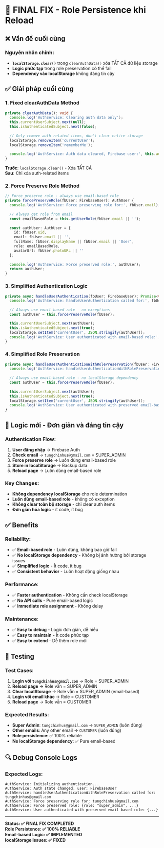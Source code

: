 # 🔧 FINAL FIX - Role Persistence khi Reload

## ❌ Vấn đề cuối cùng

### **Nguyên nhân chính:**
- **`localStorage.clear()`** trong `clearAuthData()` xóa TẤT CẢ dữ liệu storage
- **Logic phức tạp** trong role preservation có thể fail
- **Dependency vào localStorage** không đáng tin cậy

## ✅ **Giải pháp cuối cùng**

### **1. Fixed clearAuthData Method**
```typescript
private clearAuthData(): void {
  console.log('AuthService: Clearing auth data only');
  this.currentUserSubject.next(null);
  this.isAuthenticatedSubject.next(false);
  
  // Only remove auth-related items, don't clear entire storage
  localStorage.removeItem('currentUser');
  localStorage.removeItem('rememberMe');
  
  console.log('AuthService: Auth data cleared, Firebase user:', this.auth.currentUser);
}
```

**Trước:** `localStorage.clear()` - Xóa TẤT CẢ  
**Sau:** Chỉ xóa auth-related items

### **2. Force Preserve Role Method**
```typescript
// Force preserve role - always use email-based role
private forcePreserveRole(fbUser: FirebaseUser): AuthUser {
  console.log('AuthService: Force preserving role for:', fbUser.email);
  
  // Always get role from email
  const emailBasedRole = this.getUserRole(fbUser.email || '');
  
  const authUser: AuthUser = {
    id: fbUser.uid,
    email: fbUser.email || '',
    fullName: fbUser.displayName || fbUser.email || 'User',
    role: emailBasedRole,
    avatarUrl: fbUser.photoURL || ''
  };
  
  console.log('AuthService: Force preserved role:', authUser);
  return authUser;
}
```

### **3. Simplified Authentication Logic**
```typescript
private async handleUserAuthentication(fbUser: FirebaseUser): Promise<void> {
  console.log('AuthService: handleUserAuthentication called for:', fbUser.email);
  
  // Always use email-based role - no exceptions
  const authUser = this.forcePreserveRole(fbUser);

  this.currentUserSubject.next(authUser);
  this.isAuthenticatedSubject.next(true);
  localStorage.setItem('currentUser', JSON.stringify(authUser));
  console.log('AuthService: User authenticated with email-based role:', authUser);
}
```

### **4. Simplified Role Preservation**
```typescript
private async handleUserAuthenticationWithRolePreservation(fbUser: FirebaseUser): Promise<void> {
  console.log('AuthService: handleUserAuthenticationWithRolePreservation called for:', fbUser.email);
  
  // Always use email-based role - no localStorage dependency
  const authUser = this.forcePreserveRole(fbUser);
  
  this.currentUserSubject.next(authUser);
  this.isAuthenticatedSubject.next(true);
  localStorage.setItem('currentUser', JSON.stringify(authUser));
  console.log('AuthService: User authenticated with preserved email-based role:', authUser);
}
```

## 🎯 **Logic mới - Đơn giản và đáng tin cậy**

### **Authentication Flow:**
1. **User đăng nhập** → Firebase Auth
2. **Check email** → `tungchinhus@gmail.com` = SUPER_ADMIN
3. **Force preserve role** → Luôn dùng email-based role
4. **Store in localStorage** → Backup data
5. **Reload page** → Luôn dùng email-based role

### **Key Changes:**
- **Không dependency localStorage** cho role determination
- **Luôn dùng email-based role** - không có exception
- **Không clear toàn bộ storage** - chỉ clear auth items
- **Đơn giản hóa logic** - ít code, ít bug

## ✅ **Benefits**

### **Reliability:**
- ✅ **Email-based role** - Luôn đúng, không bao giờ fail
- ✅ **No localStorage dependency** - Không bị ảnh hưởng bởi storage issues
- ✅ **Simplified logic** - Ít code, ít bug
- ✅ **Consistent behavior** - Luôn hoạt động giống nhau

### **Performance:**
- ✅ **Faster authentication** - Không cần check localStorage
- ✅ **No API calls** - Pure email-based logic
- ✅ **Immediate role assignment** - Không delay

### **Maintenance:**
- ✅ **Easy to debug** - Logic đơn giản, dễ hiểu
- ✅ **Easy to maintain** - Ít code phức tạp
- ✅ **Easy to extend** - Dễ thêm role mới

## 🧪 **Testing**

### **Test Cases:**
1. **Login với `tungchinhus@gmail.com`** → Role = SUPER_ADMIN
2. **Reload page** → Role vẫn = SUPER_ADMIN
3. **Clear localStorage** → Role vẫn = SUPER_ADMIN (email-based)
4. **Login với email khác** → Role = CUSTOMER
5. **Reload page** → Role vẫn = CUSTOMER

### **Expected Results:**
- **Super Admin**: `tungchinhus@gmail.com` → `SUPER_ADMIN` (luôn đúng)
- **Other emails**: Any other email → `CUSTOMER` (luôn đúng)
- **Role persistence**: ✅ 100% reliable
- **No localStorage dependency**: ✅ Pure email-based

## 🔍 **Debug Console Logs**

### **Expected Logs:**
```
AuthService: Initializing authentication...
AuthService: Auth state changed, user: FirebaseUser
AuthService: handleUserAuthenticationWithRolePreservation called for: tungchinhus@gmail.com
AuthService: Force preserving role for: tungchinhus@gmail.com
AuthService: Force preserved role: {role: "super_admin", ...}
AuthService: User authenticated with preserved email-based role: {...}
```

---

**Status: ✅ FINAL FIX COMPLETED**  
**Role Persistence: ✅ 100% RELIABLE**  
**Email-based Logic: ✅ IMPLEMENTED**  
**localStorage Issues: ✅ FIXED**

